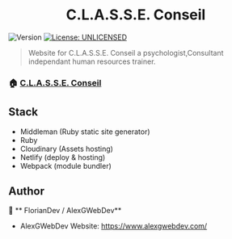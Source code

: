 <h1 align="center">C.L.A.S.S.E. Conseil</h1>
<p>
  <img alt="Version" src="https://img.shields.io/badge/version-1-blue.svg?cacheSeconds=2592000" />
  <a href="#" target="_blank">
    <img alt="License: UNLICENSED" src="https://img.shields.io/badge/License-UNLICENSED-yellow.svg" />
  </a>
</p>

> Website for C.L.A.S.S.E. Conseil a psychologist,Consultant independant human resources trainer.

### 🏠 [C.L.A.S.S.E. Conseil](https://www.classeconseil.fr/)

## Stack
 - Middleman (Ruby static site generator)
 - Ruby
 - Cloudinary (Assets hosting)
 - Netlify (deploy & hosting)
 - Webpack (module bundler)

## Author
👤 ** FlorianDev / AlexGWebDev**

* AlexGWebDev Website: https://www.alexgwebdev.com/

